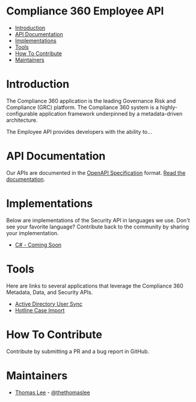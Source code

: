 # Compliance 360 Employee API
* [Introduction](#introduction)
* [API Documentation](#api-documentation)
* [Implementations](#implementations)
* [Tools](#tools)
* [How To Contribute](#how-to-contribute)
* [Maintainers](#maintainers)

# Introduction
The Compliance 360 application is the leading Governance Risk and Compliance (GRC) platform. The Compliance 360 system is a highly-configurable application framework underpinned by a metadata-driven architecture. 

The Employee API provides developers with the ability to...

# API Documentation
Our APIs are documented in the [OpenAPI Specification](https://github.com/OAI/OpenAPI-Specification/blob/master/versions/3.0.0.md) format. [Read the documentation](https://app.swaggerhub.com/api/saiglobal/compliance360-employee/2.0.0).

# Implementations
Below are implementations of the Security API in languages we use. Don't see your favorite language? Contribute back to the community by sharing your implementation.
* [C# - Coming Soon](#)

# Tools
Here are links to several applications that leverage the Compliance 360 Metadata, Data, and Security APIs.
* [Active Directory User Sync](#)
* [Hotline Case Import](#)

# How To Contribute
Contribute by submitting a PR and a bug report in GitHub.

# Maintainers
* [Thomas Lee](https://github.com/thethomaslee) - [@thethomaslee](https://twitter.com/thethomaslee)


